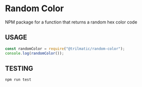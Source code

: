# Random Color
NPM package for a function that returns a random hex color code

## USAGE

```js
const randomColor = require("@trilmatic/random-color");
console.log(randomColor());
```

## TESTING
```console
npm run test
```

